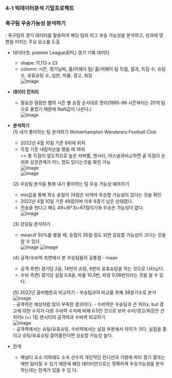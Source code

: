 ### 4-1 빅데이터분석 기말프로젝트

### 축구팀 우승가능성 분석하기 <br>
: 축구팀의 경기 데이터를 활용하여 해당 팀의 리그 우승 가능성을 분석하고, 성과에 영향을 미치는 주요 요소를 도출
- 데이터셋: premier League(EPL) 경기 기록 데이터<br>
  - shape: 11,113 x 23
  - column: 시즌, 경기날짜, 홈/어웨이 팀/ 홈/어웨이 팀 득점, 결과, 득점 수, 슈팅 수, 유효슈팅 수, 심판, 파울, 경고, 퇴장<br>
  ![image](https://github.com/user-attachments/assets/5f6bd7c9-9d1d-4e51-99f8-e03ce93c423a)

- **데이터 전처리**
  - 필요한 컬럼만 뽑아 시즌 별 승점 순서대로 정리(1995-96 시즌부터는 20개 팀으로 줄였기 때문에 NaN값이 나온다.) <br>
    ![image](https://github.com/user-attachments/assets/b825f8a7-fe25-446b-8e1d-c3c282f53343)<br>

- **분석하기**<br>
  (1) 내가 좋아하는 팀 분석하기
  Wolverhampton Wanderers Football Club
    - 2022년 4월 10일 기준 8위에 위치
    - 득점 기준 내림차순을 했을 때 16위<br>
      => 총 득점이 앞도적으로 높은 리버풀, 맨시티, 아스널과비교하면 골 득점이 순위와 상관관계가 어느 정도 있다는것을 확인 가능<br>
      ![image](https://github.com/user-attachments/assets/825269d1-12b6-4576-bcfe-3424b2c70d42)<br>
      ![image](https://github.com/user-attachments/assets/025dc7e7-f987-4c6f-959a-76f2f11c7184)
 
  (2) 우승팀 분석을 통해 내가 좋아하는 팀 우승 가능성 예측하기
    - min값을 통해 최소 승점이 74점은 되어야 우승할 가능성이 있다는 것을 확인
    - 2022년 4월 10일 기준 49점이며 이후 6경기 남은 상태였다.
    - 전승을 한다고 해도 49+(6*3)=67점이기에 우승은 가능성이 없다.<br>
    ![image](https://github.com/user-attachments/assets/59f51f91-98dd-4d27-84b0-0b111b4b1321)

  (3) 강등팀 분석하기
    - mean과 50%를 봤을 때, 승점이 35점 정도 되면 강등할 가능성이 크다는 것을 알 수 있다.<br>
  ![image](https://github.com/user-attachments/assets/e1388480-ea00-4aec-bfaf-50d4379427e8) ![image](https://github.com/user-attachments/assets/4a5fb4ce-075a-4bac-b68c-33e388fe9fec)

  (4) 공격/수비력 측면에서 본 우승팀들의 공통점 - mean
    - 공격 측면) 경기당 2골, 14번의 슈팅, 6번의 유효슈팅을 하는 것으로 나타났다.
    - 수비 측면) 경기당 실점 0.8골, 파울 10.5번, 퇴장 0.06번이라는 것을 알 수 있다.

  (5) 2022년 울버햄튼과 비교하기 - 우승팀과의 비교를 위해 38경기수로 분석 <br>
      ![image](https://github.com/user-attachments/assets/4f559914-d209-4d66-94fe-f44515a22d52)<br>
      - 공격력은 예상처럼 많이 부족한 결과이다.
      - 수비력은 우승팀과 큰 차이x, but 경고에 대한 수치가 다른 수비력 수치에 비해 0.5인 것으로 보아 수비/경고/퇴장은 큰 차이x
      (+) 1등 멘시티의 공격력과 수비력 비교하기<br>
        ![image](https://github.com/user-attachments/assets/1f2f3a6c-cf02-4838-9b80-6406c187cc11)<br>
        - 공격력에서는 슈팅/유효슈팅, 수비력에서는 실점 부분에서 차이가 크다. 실점을 줄이고 슈팅/유효슈팅 끌어올린다면 상승할 가능성 높다.
      
- 한계
  - 패널티 요소 이외에도 소속 선수의 개인적인 컨디션과 기량에 따라 경기 결과는 매번 달라질 수 있기 때문에 해당 데이터만으로는 정확하게 우승가능성을 분석하는데는 한계가 있을 수 있
다.
  
 
  
